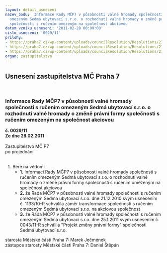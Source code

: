 ```yaml
---
layout: detail_usneseni
nazev_bodu: 'Informace Rady MČP7 v působnosti valné hromady společnosti s ručením
  omezeným Sedmá ubytovací s.r.o. o rozhodnutí valné hromady o změně právní formy
  společnosti s ručením omezeným na společnost akciovou '
datum_vzniku_usneseni: '2011-02-28 00:00:00'
cislo_usneseni: '0029/11'
prilohy:
- https://praha7.cz/wp-content/uploads/councilResolution/Resolutions/21061/1-11-1131r.doc
- https://praha7.cz/wp-content/uploads/councilResolution/Resolutions/21061/1-11-0043r.doc
- https://praha7.cz/wp-content/uploads/councilResolution/Resolutions/21061/1-11-0089r.doc
organ: zastupitelstvo
---
```

<div id="ucUsn_pList" class="usn">
	<span><h2>Usnesení zastupitelstva MČ Praha 7 </h2>
<br></span><div class="standBody">
<span><h3>Informace Rady MČP7 v působnosti valné hromady společnosti s ručením omezeným Sedmá ubytovací s.r.o. o rozhodnutí valné hromady o změně právní formy společnosti s ručením omezeným na společnost akciovou </h3></span><div class="center">
		<strong>č. 0029/11</strong><br>
	</div>
<div class="center">
		<strong>Ze dne 28.02.2011</strong><br><br>
	</div>Zastupitelstvo MČ P7<br> po projednání<br><br><ol><li>Bere na vědomí<ul>
<li>
<strong>1.</strong> Informaci Rady MČP7 v působnosti valné hromady společnosti s ručením omezeným Sedmá ubytovací s.r.o. o rozhodnutí valné hromady o změně právní formy společnosti s ručením omezeným na společnost akciovou </li>
<li>
<strong>2.</strong> že Rada MČP7 v působnosti valné hromady společnosti s ručením omezeným Sedmá ubytovací s.r.o. dne 21.12.2010 svým usnesením  č. 1133/10-R schválila záměr transformace společnosti s ručením omezeným Sedmá ubytovací s.r.o. na akciovou společnost</li>
<li>
<strong>3.</strong> že Rada MČP7 v působnosti valné hromady společnosti s ručením omezeným Sedmá ubytovací s.r.o. dne 25.1.2011 svým usnesením  č. 0043/11-R schválila  "Projekt změny právní formy" společnosti Sedmá ubytovací s.r.o.</li>
</ul>
</li></ol>starosta Městské části Praha 7: Marek Ječmének<br>zástupce starosty Městské části Praha 7: Daniel Štěpán
</div>
</div>